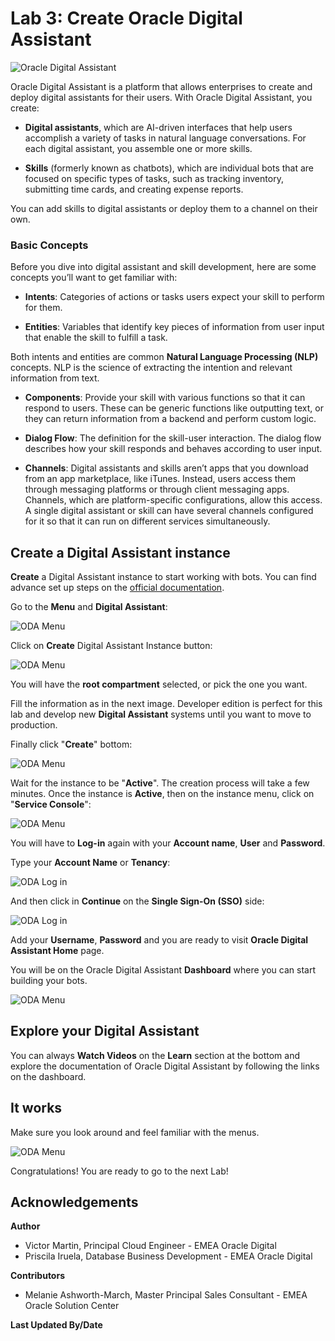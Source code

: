 # Lab 3: Create Oracle Digital Assistant

![Oracle Digital Assistant](./images/oda.png)

Oracle Digital Assistant is a platform that allows enterprises to create and deploy digital assistants for their users. With Oracle Digital Assistant, you create:

- **Digital assistants**, which are AI-driven interfaces that help users accomplish a variety of tasks in natural language conversations. For each digital assistant, you assemble one or more skills.

- **Skills** (formerly known as chatbots), which are individual bots that are focused on specific types of tasks, such as tracking inventory, submitting time cards, and creating expense reports.

You can add skills to digital assistants or deploy them to a channel on their own.

### Basic Concepts

Before you dive into digital assistant and skill development, here are some concepts you’ll want to get familiar with:

- **Intents**: Categories of actions or tasks users expect your skill to perform for them.

- **Entities**: Variables that identify key pieces of information from user input that enable the skill to fulfill a task.

Both intents and entities are common **Natural Language Processing (NLP)** concepts. NLP is the science of extracting the intention and relevant information from text.

- **Components**: Provide your skill with various functions so that it can respond to users. These can be generic functions like outputting text, or they can return information from a backend and perform custom logic.

- **Dialog Flow**: The definition for the skill-user interaction. The dialog flow describes how your skill responds and behaves according to user input.

- **Channels**: Digital assistants and skills aren’t apps that you download from an app marketplace, like iTunes. Instead, users access them through messaging platforms or through client messaging apps. Channels, which are platform-specific configurations, allow this access. A single digital assistant or skill can have several channels configured for it so that it can run on different services simultaneously.

## Create a Digital Assistant instance

**Create** a Digital Assistant instance to start working with bots. You can find advance set up steps on the [official documentation](https://docs.oracle.com/en/cloud/paas/digital-assistant/use-chatbot/order-service-and-provision-instance.html#GUID-7E4F1CE5-FB40-45DF-B0F0-949289F5E184).

Go to the **Menu** and **Digital Assistant**:

![ODA Menu](./images/oda_1.png)

Click on **Create** Digital Assistant Instance button:

![ODA Menu](./images/oda_2.png)

You will have the **root compartment** selected, or pick the one you want.

Fill the information as in the next image. Developer edition is perfect for this lab and develop new **Digital Assistant** systems until you want to move to production.

Finally click "**Create**" bottom:

![ODA Menu](./images/oda_3.png)

Wait for the instance to be "**Active**". The creation process will take a few minutes.
Once the instance is **Active**, then on the instance menu, click on "**Service Console**":

![ODA Menu](./images/oda_4.png)

You will have to **Log-in** again with your **Account name**, **User** and **Password**.

Type your **Account Name** or **Tenancy**:

![ODA Log in](./images/oda_login_1.png)

And then click in **Continue** on the **Single Sign-On (SSO)** side:

![ODA Log in](./images/oda_login_2.png)

Add your **Username**, **Password** and you are ready to visit **Oracle Digital Assistant Home** page.

You will be on the Oracle Digital Assistant **Dashboard** where you can start building your bots.

![ODA Menu](./images/oda_5.png)

## Explore your Digital Assistant

You can always **Watch Videos** on the **Learn** section at the bottom and explore the documentation of Oracle Digital Assistant by following the links on the dashboard.

## It works

Make sure you look around and feel familiar with the menus.

![ODA Menu](./images/oda_6.png)

Congratulations! You are ready to go to the next Lab!

## **Acknowledgements**

**Author**
- Victor Martin, Principal Cloud Engineer - EMEA Oracle Digital 
- Priscila Iruela, Database Business Development - EMEA Oracle Digital

**Contributors**
- Melanie Ashworth-March, Master Principal Sales Consultant - EMEA Oracle Solution Center

**Last Updated By/Date**